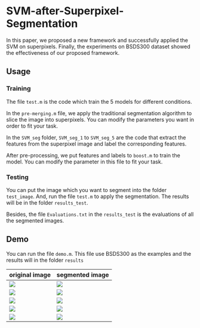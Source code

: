 # SVM-after-Superpixel-Segmentation

In this paper, we proposed a new framework and successfully applied the SVM on superpixels. Finally, the experiments on BSDS300 dataset showed the effectiveness of our proposed framework.

## Usage

### Training

The file `test.m` is the code which train the 5 models for different conditions.

In the `pre-merging.m` file, we apply the traditional segmentation algorithm to slice the image into superpixels. You can modify the parameters you want in order to fit your task.

In the `SVM_seg` folder, `SVM_seg_1` to `SVM_seg_5` are the code that extract the features from the superpixel image and label the corresponding features.

After pre-processing, we put features and labels to `boost.m` to train the model. You can modify the parameter in this file to fit your task.

### Testing

You can put the image which you want to segment into the folder `test_image`. And, run the file `test.m` to apply the segmentation. The results will be in the folder `results_test`.

Besides, the file `Evaluations.txt` in the `results_test` is the evaluations of all the segmented images.

## Demo

You can run the file `demo.m`. This file use BSDS300 as the examples and the results will in the folder `results`

| original image | segmented image |
| ------ | ------ |
| ![](https://i.imgur.com/h9nGwBV.jpg) | ![](https://i.imgur.com/6tO225S.jpg) |
| ![](https://i.imgur.com/RHBzEuG.jpg) | ![](https://i.imgur.com/TqTJZJB.jpg) |
| ![](https://i.imgur.com/rx0z43y.jpg) | ![](https://i.imgur.com/dMBNWMB.jpg) |
| ![](https://i.imgur.com/XDrUPio.jpg) | ![](https://i.imgur.com/lTLAthM.jpg) |
| ![](https://i.imgur.com/eEHy73T.jpg) | ![](https://i.imgur.com/hVcWVz0.jpg) |

